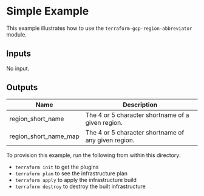 # Simple Example

This example illustrates how to use the `terraform-gcp-region-abbreviator` module.

<!-- BEGINNING OF PRE-COMMIT-TERRAFORM DOCS HOOK -->
## Inputs

No input.

## Outputs

| Name | Description |
|------|-------------|
| region\_short\_name | The 4 or 5 character shortname of a given region. |
| region\_short\_name\_map | The 4 or 5 character shortname of any given region. |

<!-- END OF PRE-COMMIT-TERRAFORM DOCS HOOK -->

To provision this example, run the following from within this directory:
- `terraform init` to get the plugins
- `terraform plan` to see the infrastructure plan
- `terraform apply` to apply the infrastructure build
- `terraform destroy` to destroy the built infrastructure
